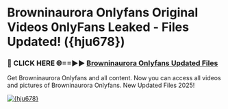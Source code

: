 # Browninaurora Onlyfans Original Videos 0nlyFans Leaked - Files Updated! ({hju678})

<h3>🔴 CLICK HERE 🌐==►► <a href="https://tinyurl.com/ms9xzufz" rel="nofollow">Browninaurora Onlyfans Updated Files</a></h3>

Get Browninaurora Onlyfans and all content. Now you can access all videos and pictures of Browninaurora Onlyfans. New Updated Files 2025!

[![{hju678}](https://i.imgur.com/PQ7UWWw.gif)](https://tinyurl.com/ms9xzufz)